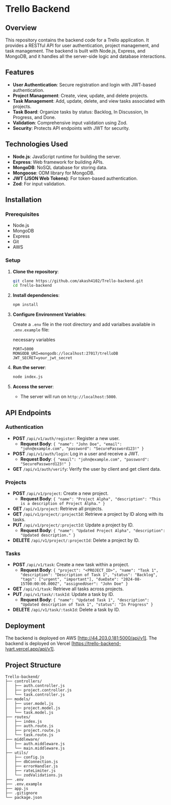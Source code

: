 
# Trello Backend

## Overview

This repository contains the backend code for a Trello application. It provides a RESTful API for user authentication, project management, and task management. The backend is built with Node.js, Express, and MongoDB, and it handles all the server-side logic and database interactions.

## Features

- **User Authentication**: Secure registration and login with JWT-based authentication.
- **Project Management**: Create, view, update, and delete projects.
- **Task Management**: Add, update, delete, and view tasks associated with projects.
- **Task Board**: Organize tasks by status: Backlog, In Discussion, In Progress, and Done.
- **Validation**: Comprehensive input validation using Zod.
- **Security**: Protects API endpoints with JWT for security.

## Technologies Used

- **Node.js**: JavaScript runtime for building the server.
- **Express**: Web framework for building APIs.
- **MongoDB**: NoSQL database for storing data.
- **Mongoose**: ODM library for MongoDB.
- **JWT (JSON Web Tokens)**: For token-based authentication.
- **Zod**: For input validation.

## Installation

### Prerequisites

- Node.js
- MongoDB
- Express
- Git
- AWS

### Setup

1. **Clone the repository**:
   ```bash
   git clone https://github.com/akash4102/Trello-backend.git
   cd Trello-backend
   ```

2. **Install dependencies**:
   ```bash
   npm install
   ```

3. **Configure Environment Variables**:

   Create a `.env` file in the root directory and add varialbes available in `.env.example` file:

   necessary variables
   ```
   PORT=5000
   MONGODB_URI=mongodb://localhost:27017/trelloDB
   JWT_SECRET=your_jwt_secret
   ```

4. **Run the server**:
   ```bash
   node index.js
   ```

5. **Access the server**:
   - The server will run on `http://localhost:5000`.

## API Endpoints

### Authentication

- **POST** `/api/v1/auth/register`: Register a new user.
  - **Request Body**: `{ "name": "John Doe", "email": "john@example.com", "password": "SecurePassword123!" }`
- **POST** `/api/v1/auth/login`: Log in a user and receive a JWT.
  - **Request Body**: `{ "email": "john@example.com", "password": "SecurePassword123!" }`
- **GET** `/api/v1/auth/verify`: Verify the user by client and get client data.

### Projects

- **POST** `/api/v1/project`: Create a new project.
  - **Request Body**: `{ "name": "Project Alpha", "description": "This is a description of Project Alpha." }`
- **GET** `/api/v1/project`: Retrieve all projects.
- **GET** `/api/v1/project/:projectId`: Retrieve a project by ID along with its tasks.
- **PUT** `/api/v1/project/:projectId`: Update a project by ID.
  - **Request Body**: `{ "name": "Updated Project Alpha", "description": "Updated description." }`
- **DELETE** `/api/v1/project/:projectId`: Delete a project by ID.

### Tasks

- **POST** `/api/v1/task`: Create a new task within a project.
  - **Request Body**: `{ "project": "<PROJECT_ID>", "name": "Task 1", "description": "Description of Task 1", "status": "Backlog", "tags": ["urgent", "important"], "dueDate": "2024-08-15T00:00:00.000Z", "assignedUser": "John Doe" }`
- **GET** `/api/v1/task`: Retrieve all tasks across projects.
- **PUT** `/api/v1/task/:taskId`: Update a task by ID.
  - **Request Body**: `{ "name": "Updated Task 1", "description": "Updated description of Task 1", "status": "In Progress" }`
- **DELETE** `/api/v1/task/:taskId`: Delete a task by ID.

## Deployment

The backend is deployed on AWS [http://44.203.0.181:5000/api/v1].
The backend is deployed on Vercel [https://trello-backend-lyart.vercel.app/api/v1].

## Project Structure

```
Trello-backend/
├── controllers/
│   ├── auth.controller.js
│   ├── project.controller.js
│   └── task.controller.js
├── models/
│   ├── user.model.js
│   ├── project.model.js
│   └── task.model.js
├── routes/
│   ├── index.js
│   ├── auth.route.js
│   ├── project.route.js
│   └── task.route.js
├── middleware/
│   ├── auth.middleware.js
│   └── main.middleware.js
├── utils/
│   ├── config.js
│   ├── dbConnection.js
│   ├── errorHandler.js
│   ├── rateLimiter.js
│   └── zodValidations.js
├── .env
├── .env.example
├── app.js
├── .gitignore
└── package.json
```
